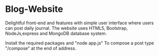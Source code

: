 # Blog-Website

Delightful front-end and features with simple user interface where users can post daily journal. 
The website uses HTML5, Bootstrap, NodeJs,express and MongoDB database system.

Install the required packages and "node app.js" 
To compose a post type "/compose" at the end of address.
